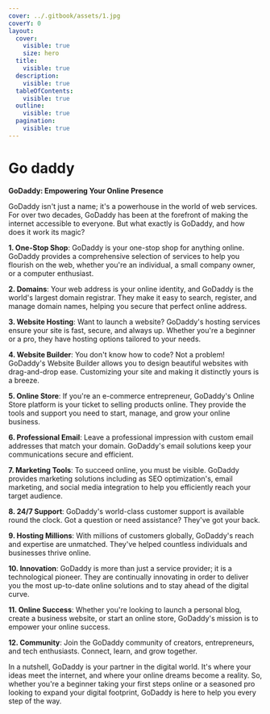 ```yaml
---
cover: ../.gitbook/assets/1.jpg
coverY: 0
layout:
  cover:
    visible: true
    size: hero
  title:
    visible: true
  description:
    visible: true
  tableOfContents:
    visible: true
  outline:
    visible: true
  pagination:
    visible: true
---
```


# Go daddy

**GoDaddy: Empowering Your Online Presence**

GoDaddy isn't just a name; it's a powerhouse in the world of web services. For over two decades, GoDaddy has been at the forefront of making the internet accessible to everyone. But what exactly is GoDaddy, and how does it work its magic?

**1. One-Stop Shop**: GoDaddy is your one-stop shop for anything online. GoDaddy provides a comprehensive selection of services to help you flourish on the web, whether you're an individual, a small company owner, or a computer enthusiast.

**2. Domains**: Your web address is your online identity, and GoDaddy is the world's largest domain registrar. They make it easy to search, register, and manage domain names, helping you secure that perfect online address.

**3. Website Hosting**: Want to launch a website? GoDaddy's hosting services ensure your site is fast, secure, and always up. Whether you're a beginner or a pro, they have hosting options tailored to your needs.

**4. Website Builder**: You don't know how to code? Not a problem! GoDaddy's Website Builder allows you to design beautiful websites with drag-and-drop ease. Customizing your site and making it distinctly yours is a breeze.

**5. Online Store**: If you're an e-commerce entrepreneur, GoDaddy's Online Store platform is your ticket to selling products online. They provide the tools and support you need to start, manage, and grow your online business.

**6. Professional Email**: Leave a professional impression with custom email addresses that match your domain. GoDaddy's email solutions keep your communications secure and efficient.

**7. Marketing Tools**: To succeed online, you must be visible. GoDaddy provides marketing solutions including as SEO optimization's, email marketing, and social media integration to help you efficiently reach your target audience.

**8. 24/7 Support**: GoDaddy's world-class customer support is available round the clock. Got a question or need assistance? They've got your back.

**9. Hosting Millions**: With millions of customers globally, GoDaddy's reach and expertise are unmatched. They've helped countless individuals and businesses thrive online.

**10. Innovation**: GoDaddy is more than just a service provider; it is a technological pioneer. They are continually innovating in order to deliver you the most up-to-date online solutions and to stay ahead of the digital curve.

**11. Online Success**: Whether you're looking to launch a personal blog, create a business website, or start an online store, GoDaddy's mission is to empower your online success.

**12. Community**: Join the GoDaddy community of creators, entrepreneurs, and tech enthusiasts. Connect, learn, and grow together.

In a nutshell, GoDaddy is your partner in the digital world. It's where your ideas meet the internet, and where your online dreams become a reality. So, whether you're a beginner taking your first steps online or a seasoned pro looking to expand your digital footprint, GoDaddy is here to help you every step of the way.
